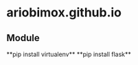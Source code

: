 # ariobimox.github.io


<h2>Module</h2>
 **pip install virtualenv**  
  **pip install flask**  
  

